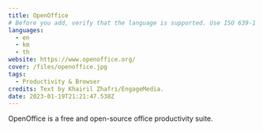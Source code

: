 ```yaml
---
title: OpenOffice
# Before you add, verify that the language is supported. Use ISO 639-1 code only without country code. ms instead of ms_MY. If the source language is English, do not add to the list.
languages:
  - en
  - km
  - th
website: https://www.openoffice.org/
cover: /files/openoffice.jpg
tags:
  - Productivity & Browser
credits: Text by Khairil Zhafri/EngageMedia.
date: 2023-01-19T21:21:47.538Z
---
```

OpenOffice is a free and open-source office productivity suite.
